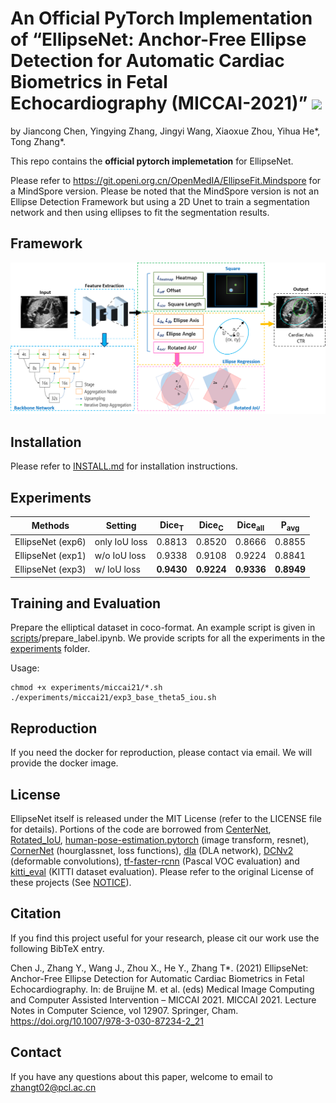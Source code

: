 # 
<h1 align="left"> An Official PyTorch Implementation of “EllipseNet: Anchor-Free Ellipse Detection for Automatic Cardiac Biometrics in Fetal Echocardiography (MICCAI-2021)” <a href="https://arxiv.org/abs/2109.12474"><img src="https://img.shields.io/badge/arXiv-Paper-<COLOR>.svg" ></a></h1>
by Jiancong Chen, Yingying Zhang, Jingyi Wang, Xiaoxue Zhou, Yihua He*, Tong Zhang*. 

This repo contains the **official pytorch implemetation** for EllipseNet.

Please refer to https://git.openi.org.cn/OpenMedIA/EllipseFit.Mindspore for a MindSpore version. Please be noted that the MindSpore version is not an Ellipse Detection Framework but using a 2D Unet to train a segmentation network and then using ellipses to fit the segmentation results.  

## Framework

![](readme/EllipseNet.png)

## Installation

Please refer to [INSTALL.md](readme/INSTALL.md) for installation instructions.

## Experiments

| Methods  |  Setting | Dice<sub>T</sub> |  Dice<sub>C</sub>  | Dice<sub>all</sub> | P<sub>avg</sub> |
|----------|----------|----------|------------|---------------|-------------|
|EllipseNet (exp6) | only IoU loss | 0.8813 | 0.8520 | 0.8666 | 0.8855 |
|EllipseNet (exp1) | w/o IoU loss  | 0.9338 | 0.9108 | 0.9224 | 0.8841 |
|EllipseNet (exp3) | w/ IoU loss   | **0.9430** | **0.9224** | **0.9336** | **0.8949** |

## Training and Evaluation

Prepare the elliptical dataset in coco-format. An example script is given in [scripts](scripts)/prepare_label.ipynb. We provide scripts for all the experiments in the [experiments](experiments) folder.

Usage:
~~~
chmod +x experiments/miccai21/*.sh
./experiments/miccai21/exp3_base_theta5_iou.sh
~~~



## Reproduction

If you need the docker for reproduction, please contact via email. We will provide the docker image. 




## License

EllipseNet itself is released under the MIT License (refer to the LICENSE file for details).
Portions of the code are borrowed from [CenterNet](https://github.com/xingyizhou/CenterNet), [Rotated_IoU](https://github.com/lilanxiao/Rotated_IoU), [human-pose-estimation.pytorch](https://github.com/Microsoft/human-pose-estimation.pytorch) (image transform, resnet), [CornerNet](https://github.com/princeton-vl/CornerNet) (hourglassnet, loss functions), [dla](https://github.com/ucbdrive/dla) (DLA network), [DCNv2](https://github.com/CharlesShang/DCNv2) (deformable convolutions), [tf-faster-rcnn](https://github.com/endernewton/tf-faster-rcnn) (Pascal VOC evaluation) and [kitti_eval](https://github.com/prclibo/kitti_eval) (KITTI dataset evaluation). Please refer to the original License of these projects (See [NOTICE](NOTICE)).

## Citation

If you find this project useful for your research, please cit our work use the following BibTeX entry.

Chen J., Zhang Y., Wang J., Zhou X., He Y., Zhang T*. (2021) EllipseNet: Anchor-Free Ellipse Detection for Automatic Cardiac Biometrics in Fetal Echocardiography. In: de Bruijne M. et al. (eds) Medical Image Computing and Computer Assisted Intervention – MICCAI 2021. MICCAI 2021. Lecture Notes in Computer Science, vol 12907. Springer, Cham. https://doi.org/10.1007/978-3-030-87234-2_21

## Contact

If you have any questions about this paper, welcome to email to zhangt02@pcl.ac.cn

